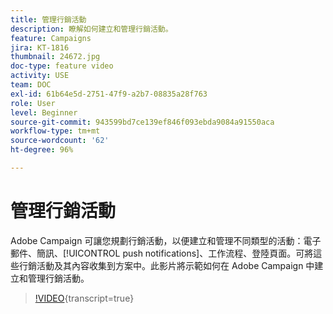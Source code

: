 ```yaml
---
title: 管理行銷活動
description: 瞭解如何建立和管理行銷活動。
feature: Campaigns
jira: KT-1816
thumbnail: 24672.jpg
doc-type: feature video
activity: USE
team: DOC
exl-id: 61b64e5d-2751-47f9-a2b7-08835a28f763
role: User
level: Beginner
source-git-commit: 943599bd7ce139ef846f093ebda9084a91550aca
workflow-type: tm+mt
source-wordcount: '62'
ht-degree: 96%

---
```


# 管理行銷活動

Adobe Campaign 可讓您規劃行銷活動，以便建立和管理不同類型的活動：電子郵件、簡訊、[!UICONTROL push notifications]、工作流程、登陸頁面。可將這些行銷活動及其內容收集到方案中。此影片將示範如何在 Adobe Campaign 中建立和管理行銷活動。

>[!VIDEO](https://video.tv.adobe.com/v/24672?learn=on){transcript=true}

